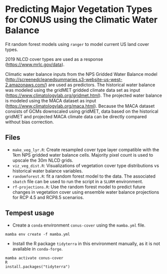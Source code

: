 # Predicting Major Vegetation Types for CONUS using the Climatic Water Balance

Fit random forest models using `ranger` to model current US land cover types. 

2019 NLCD cover types are used as a response (https://www.mrlc.gov/data).

 Climatic water balance inputs from the NPS Gridded Water Balance model (http://screenedcleanedsummaries.s3-website-us-west-2.amazonaws.com/) are used as predictors.  The historical water balance was modeled using the gridMET gridded climate data set as input (https://www.climatologylab.org/gridmet.html).  The projected water balance is modeled using the MACA dataset as input (https://www.climatologylab.org/maca.html).  Because the MACA dataset consists of GCMs downscaled using gridMET, data based on the historical gridMET and projected MACA climate data can be directly compared without bias correction.
 
## Files
 
- `make_veg_lyr.R`: Create resampled cover type layer compatible with the 1km NPS gridded water balance cells.  Majority pixel count is used to upscale the 30m NLCD grids.
- `viz_veg_dist.R`: Visualizations of vegetation cover type distributions vs historical water balance variables.
- `randomforest.R`: fit a random forest model to the data.  The associated `sbatch` file can be used to run the script in a `SLURM` environment.
- `rf-projections.R`: Use the random forest model to predict future changes in vegetation cover using ensemble water balance projections for RCP 4.5 and RCP8.5 scenarios.

## Tempest usage

- Create a `conda` environment `conus-cover` using the `mamba.yml` file.
```
mamba env create -f mamba.yml
```

- Install the R package `tidyterra` in this environment manually, as it is not available in `conda-forge`.
```
mamba activate conus-cover
R
install.packages("tidyterra")
```
